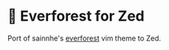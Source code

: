 # 🌲 Everforest for Zed

Port of sainnhe's [everforest](https://github.com/sainnhe/everforest) vim theme to Zed.
